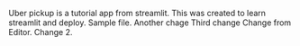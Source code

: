 Uber pickup is a tutorial app from streamlit.
This was created to learn streamlit and deploy.
Sample file.
Another chage
Third change
Change from Editor.
Change 2.
